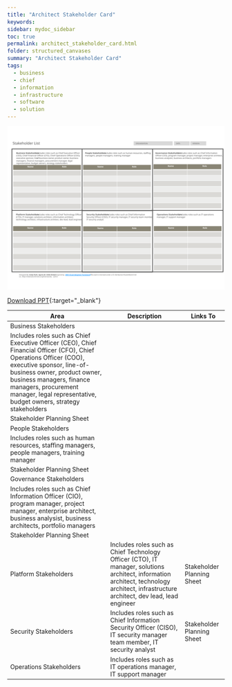 ```yaml
---
title: "Architect Stakeholder Card"
keywords: 
sidebar: mydoc_sidebar
toc: true
permalink: architect_stakeholder_card.html
folder: structured_canvases
summary: "Architect Stakeholder Card"
tags: 
  - business
  - chief
  - information
  - infrastructure
  - software
  - solution
---
```


![image001](media/architect_stakeholder_card.svg)

[Download PPT](media/ppt/architect_stakeholder_card.ppt){:target="_blank"}

| Area                                                                                                                                                                                                                                                                                                | Description                                                                                                                                                                            | Links To                   |
| --------------------------------------------------------------------------------------------------------------------------------------------------------------------------------------------------------------------------------------------------------------------------------------------------- | -------------------------------------------------------------------------------------------------------------------------------------------------------------------------------------- | -------------------------- |
| Business Stakeholders                                                                                                                                                                                                                                                                               |                                                                                                                                                                                        |                            |
| Includes roles such as Chief Executive Officer (CEO), Chief Financial Officer (CFO), Chief Operations Officer (COO), executive sponsor, line-of-business owner, product owner, business managers, finance managers, procurement manager, legal representative, budget owners, strategy stakeholders |                                                                                                                                                                                        |                            |
| Stakeholder Planning Sheet                                                                                                                                                                                                                                                                          |                                                                                                                                                                                        |                            |
| People Stakeholders                                                                                                                                                                                                                                                                                 |                                                                                                                                                                                        |                            |
| Includes roles such as human resources, staffing managers, people managers, training manager                                                                                                                                                                                                        |                                                                                                                                                                                        |                            |
| Stakeholder Planning Sheet                                                                                                                                                                                                                                                                          |                                                                                                                                                                                        |                            |
| Governance Stakeholders                                                                                                                                                                                                                                                                             |                                                                                                                                                                                        |                            |
| Includes roles such as Chief Information Officer (CIO), program manager, project manager, enterprise architect, business analysist, business architects, portfolio managers                                                                                                                         |                                                                                                                                                                                        |                            |
| Stakeholder Planning Sheet                                                                                                                                                                                                                                                                          |                                                                                                                                                                                        |                            |
| Platform Stakeholders                                                                                                                                                                                                                                                                               | Includes roles such as Chief Technology Officer (CTO), IT manager, solutions architect, information architect, technology architect, infrastructure architect, dev lead, lead engineer | Stakeholder Planning Sheet |
| Security Stakeholders                                                                                                                                                                                                                                                                               | Includes roles such as Chief Information Security Officer (CISO), IT security manager team member, IT security analyst                                                                 | Stakeholder Planning Sheet |
| Operations Stakeholders                                                                                                                                                                                                                                                                             | Includes roles such as IT operations manager, IT support manager                                                                                                                       |                            |